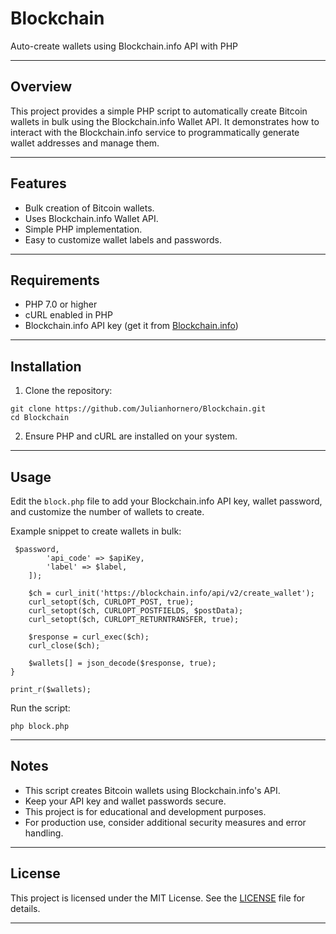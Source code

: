 
# Blockchain

Auto-create wallets using Blockchain.info API with PHP

---

## Overview

This project provides a simple PHP script to automatically create Bitcoin wallets in bulk using the Blockchain.info Wallet API. It demonstrates how to interact with the Blockchain.info service to programmatically generate wallet addresses and manage them.

---

## Features

- Bulk creation of Bitcoin wallets.
- Uses Blockchain.info Wallet API.
- Simple PHP implementation.
- Easy to customize wallet labels and passwords.

---

## Requirements

- PHP 7.0 or higher
- cURL enabled in PHP
- Blockchain.info API key (get it from [Blockchain.info](https://www.blockchain.com/api))

---

## Installation

1. Clone the repository:

```
git clone https://github.com/Julianhornero/Blockchain.git
cd Blockchain
```

2. Ensure PHP and cURL are installed on your system.

---

## Usage

Edit the `block.php` file to add your Blockchain.info API key, wallet password, and customize the number of wallets to create.

Example snippet to create wallets in bulk:

```
 $password,
        'api_code' => $apiKey,
        'label' => $label,
    ]);

    $ch = curl_init('https://blockchain.info/api/v2/create_wallet');
    curl_setopt($ch, CURLOPT_POST, true);
    curl_setopt($ch, CURLOPT_POSTFIELDS, $postData);
    curl_setopt($ch, CURLOPT_RETURNTRANSFER, true);

    $response = curl_exec($ch);
    curl_close($ch);

    $wallets[] = json_decode($response, true);
}

print_r($wallets);
```

Run the script:

```
php block.php
```

---

## Notes

- This script creates Bitcoin wallets using Blockchain.info's API.
- Keep your API key and wallet passwords secure.
- This project is for educational and development purposes.
- For production use, consider additional security measures and error handling.

---

## License

This project is licensed under the MIT License. See the [LICENSE](LICENSE) file for details.

---

